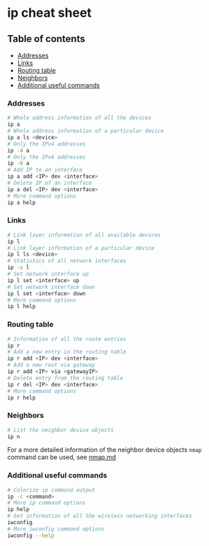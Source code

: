 # ip cheat sheet

## Table of contents

* [Addresses](#addresses)
* [Links](#links)
* [Routing table](#routing-table)
* [Neighbors](#neighbors)
* [Additional useful commands](#additional-useful-commands)

### Addresses

```sh
# Whole address information of all the devices
ip a
# Whole address information of a particular device
ip a ls <device>
# Only the IPv4 addresses
ip -4 a
# Only the IPv6 addresses
ip -6 a
# Add IP to an interface
ip a add <IP> dev <interface>
# Delete IP of an interface
ip a del <IP> dev <interface>
# More command options
ip a help
```

### Links

```sh
# Link layer information of all available devices
ip l
# Link layer information of a particular device
ip l ls <device>
# Statistics of all network interfaces
ip -s l
# Set network interface up
ip l set <interface> up
# Set network interface down
ip l set <interface> down
# More command options
ip l help
```

### Routing table

```sh
# Information of all the route entries
ip r
# Add a new entry in the routing table
ip r add <IP> dev <interface>
# Add a new rout via gateway
ip r add <IP> via <gatewayIP>
# Delete entry from the routing table
ip r del <IP> dev <interface>
# More command options
ip r help
```

### Neighbors

```sh
# List the neighbor device objects
ip n
```

For a more detailed information of the neighbor device objects `nmap` command can be used, see [nmap.md](https://github.com/YueErro/cheatsheets/blob/master/cheat_sheets/network/nmap.md)

### Additional useful commands

```sh
# Colorize ip command output
ip -c <command>
# More ip command options
ip help
# Get information of all the wireless networking interfaces
iwconfig
# More iwconfig command options
iwconfig --help
```